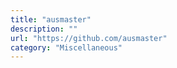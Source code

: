 ```yaml
---
title: "ausmaster"
description: ""
url: "https://github.com/ausmaster"
category: "Miscellaneous"
---
```

